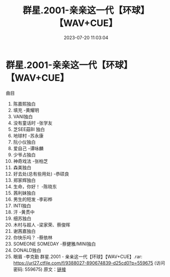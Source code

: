 ﻿---
title: 群星.2001-亲亲这一代【环球】【WAV+CUE】
date: 2023-07-20 11:03:04
categories: WAV车载音乐、镜像
tags: 华语中文
---
# 群星.2001-亲亲这一代【环球】【WAV+CUE】

曲目
01. 陈嘉熙独白
02. 填充 -黄耀明
03. VANI独白
04. 没有童话时 -张学友
05. 芝SEE菇BI 独白
06. 地球村 -苏永康
07. 阮小仪独白
08. 爱自己 -谭咏麟
09. 少爷占独白
10. 神奇戏法 -张柏芝
11. 森美独白
12. 好去处(总有些用处) -恭硕良
13. 郑家辉独白
14. 生命，你好！ -陈晓东
15. 茜利妹独白
16. 男生的短发 -李彩桦
17. INTI独白
18. 汗 -黄贯中
19. 细苏独白
20. 木村与超人 -梁家荣、蔡俊晖
21. 谢茜嘉独白
22. 你快乐吗？ -蔡依林
23. SOMEONE SOMEDAY -蔡健雅/MINI独白
24. DONALD独白
25. 眼眉 -李克勤
群星.2001 - 亲亲这一代【环球】【WAV+CUE】.rar: https://url27.ctfile.com/f/9388027-890674839-d25cd0?p=559675
(访问密码: 559675)
原文：[链接](https://blog.sina.com.cn/s/blog_1647c7e76010312ro.html)